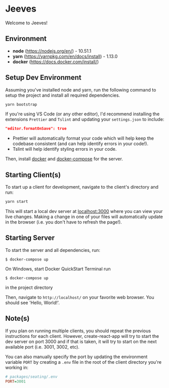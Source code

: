 # Jeeves
Welcome to Jeeves!

## Environment
+ **node** (https://nodejs.org/en/) - 10.51.1
+ **yarn** (https://yarnpkg.com/en/docs/install) - 1.13.0
+ **docker** (https://docs.docker.com/install/)

## Setup Dev Environment
Assuming you've installed node and yarn, run the following command to setup the project and install all required dependencies.

```bash
yarn bootstrap
```

If you're using VS Code (or any other editor), I'd recommend installing the extensions `Prettier` and `Tslint` and updating your `settings.json` to include:
```json
"editor.formatOnSave": true
```
- Prettier will automatically format your code which will help keep the codebase consistent (and can help identify errors in your code!).
- Tslint will help identify styling errors in your code.

Then, install [docker](https://docs.docker.com/toolbox/toolbox_install_windows/)
and [docker-compose](https://docs.docker.com/compose/install/) for the server.

## Starting Client(s)
To start up a client for development, navigate to the client's directory and run:
```bash
yarn start
```

This will start a local dev server at [localhost:3000](http://localhost:3000) where you can view your live changes. Making a change in one of your files will automatically update in the browser (i.e. you don't have to refresh the page!).

## Starting Server
To start the server and all dependencies, run:
```
$ docker-compose up
```

On Windows,
start Docker QuickStart Terminal
run 
```
$ docker-compose up
```
in the project directory


Then, navigate to ``http://localhost/`` on your favorite web browser. You should
see 'Hello, World!'.

## Note(s)
If you plan on running multiple clients, you should repeat the previous instructions for each client. However, create-react-app will try to start the dev server on port 3000 and if that is taken, it will try to start on the next available port (i.e. 3001, 3002, etc).

You can also manually specify the port by updating the environment variable `PORT` by creating a `.env` file in the root of the client directory you're working in:
```ini
# packages/seating/.env
PORT=3001
```
